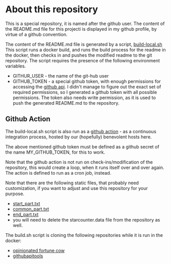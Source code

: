 # About this repository

This is a special repository, it is named after the github user. The content of the README.md file for this projecti is displayed in my github profile, by virtue of a github convention.

The content of the README.md file is generated by a script, [build-local.sh](https://github.com/MoserMichael/MoserMichael/blob/master/build-local.sh)
This script runs a docker build, and runs the build process for the readme in the docker, then checks in and pushes the modified readme to the git repository. The script requires the presence of the following environment variables.

- GITHUR_USER -  the name of the git-hub user
- GITHUB_TOKEN -  a special github token, with enough permissions for accessing the [github api](https://docs.github.com/en/rest). I didn't manage to figure out the exact set of required permissions, so I generated a github token with all possible permissions. The token also needs write permission, as it is used to push the generated README.md to the repository.

## Github Action 

The build-local.sh script is also run as a [github action](https://docs.github.com/en/actions/learn-github-actions/workflow-syntax-for-github-actions) - as a continuous integration process, hosted by our (hopefully) benevolent hosts here. 

The above mentioned github token must be defined as a github secret of the name MY_GITHUB_TOKEN, for this to work.

Note that the github action is not run on check-ins/modification of the repository, this would create a loop, when it runs itself over and over again. The action is defined to run as a cron job, instead.

Note that there are the following static files, that probably need customization, if you want to adjust and use this repository for your purpose.

- [start_part.txt](https://github.com/MoserMichael/MoserMichael/blob/master/start_part.txt)
- [common_part.txt](https://github.com/MoserMichael/MoserMichael/blob/master/common_part.txt)
- [end_part.txt](https://github.com/MoserMichael/MoserMichael/blob/master/end_part.txt)
- you will need to delete the starcounter.data file from the repository as well.

The build.sh script is cloning the following repositories while it is run in the docker:
- [opinionated fortune cow](https://github.com/MoserMichael/opinionated-fortune-cow)
- [githubapitools](https://github.com/MoserMichael/opinionated-fortune-cow)



